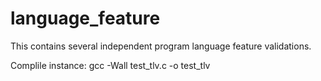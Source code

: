 language_feature
================

This contains several independent program language feature validations.

Complile instance:
  gcc -Wall test_tlv.c -o test_tlv
